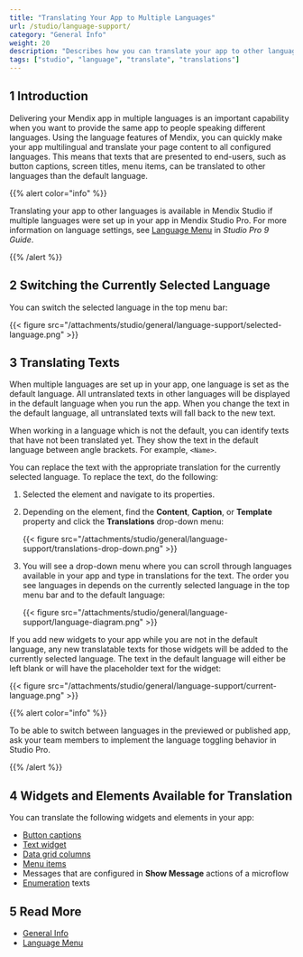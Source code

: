 ```yaml
---
title: "Translating Your App to Multiple Languages"
url: /studio/language-support/
category: "General Info"
weight: 20
description: "Describes how you can translate your app to other languages."
tags: ["studio", "language", "translate", "translations"]
---
```


## 1 Introduction 

Delivering your Mendix app in multiple languages is an important capability when you want to provide the same app to people speaking different languages. Using the language features of Mendix, you can quickly make your app multilingual and translate your page content to all configured languages. This means that texts that are presented to end-users, such as button captions, screen titles, menu items, can be translated to other languages than the default language.  

{{% alert color="info" %}}

Translating your app to other languages is available in Mendix Studio if multiple languages were set up in your app in Mendix Studio Pro. For more information on language settings, see [Language Menu](/refguide9/translatable-texts/) in *Studio Pro 9 Guide*.  

{{% /alert %}}

## 2 Switching the Currently Selected Language

You can switch the selected language in the top menu bar:

{{< figure src="/attachments/studio/general/language-support/selected-language.png" >}}

## 3 Translating Texts

When multiple languages are set up in your app, one language is set as the default language. All untranslated texts in other languages will be displayed in the default language when you run the app. When you change the text in the default language, all untranslated texts will fall back to the new text. 

When working in a language which is not the default, you can identify texts that have not been translated yet. They show the text in the default language between angle brackets. For example, `<Name>`. 

You can replace the text with the appropriate translation for the currently selected language. To replace the text, do the following:

1. Selected the element and navigate to its properties.

2. Depending on the element, find the **Content**, **Caption**, or **Template** property and click the **Translations** drop-down menu:

    {{< figure src="/attachments/studio/general/language-support/translations-drop-down.png" >}}

3. You will see a drop-down menu where you can scroll through languages available in your app and type in translations for the text. The order you see languages in depends on the currently selected language in the top menu bar and to the default language:

    {{< figure src="/attachments/studio/general/language-support/language-diagram.png" >}}   

If you add new widgets to your app while you are not in the default language, any new translatable texts for those widgets will be added to the currently selected language. The text in the default language will either be left blank or will have the placeholder text for the widget:

{{< figure src="/attachments/studio/general/language-support/current-language.png" >}}   

{{% alert color="info" %}}

To be able to switch between languages in the previewed or published app, ask your team members to implement the language toggling behavior in Studio Pro.

{{% /alert %}}

## 4 Widgets and Elements Available for Translation

You can translate the following widgets and elements in your app:

* [Button captions](/studio/page-editor-widgets-buttons/#general)
* [Text widget](/studio/page-editor-widgets-text/#content)
* [Data grid columns](/studio/page-editor-data-grid/#grid-columns)
* [Menu items](/studio/navigation/#properties-of-menu-items)
* Messages that are configured in **Show Message** actions of a microflow
* [Enumeration](/studio/domain-models-enumeration/) texts

## 5 Read More

* [General Info](/studio/general/)
* [Language Menu](/refguide9/translatable-texts/)
